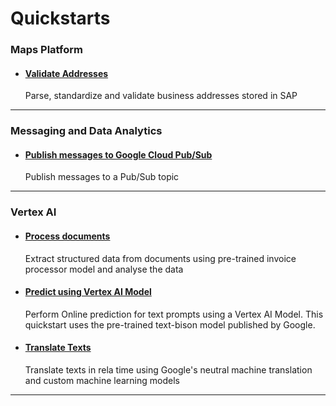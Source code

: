 # Quickstarts

### Maps Platform
* #### [Validate Addresses](qs_validate_address.md)
  Parse, standardize and validate business addresses stored in SAP

***
### Messaging and Data Analytics
* #### [Publish messages to Google Cloud Pub/Sub](qs_publish_messages.md)
    Publish messages to a Pub/Sub topic

***
### Vertex AI
* #### [Process documents](qs_process_documents.md)
    Extract structured data from documents using pre-trained invoice processor model and analyse the data
    
* #### [Predict using Vertex AI Model](qs_predict_aimodel.md)
    Perform Online prediction for text prompts using a Vertex AI Model. This quickstart uses the pre-trained text-bison model published by Google.   

* #### [Translate Texts](qs_translate_texts.md)
    Translate texts in rela time using Google's neutral machine translation and custom machine learning models
***
